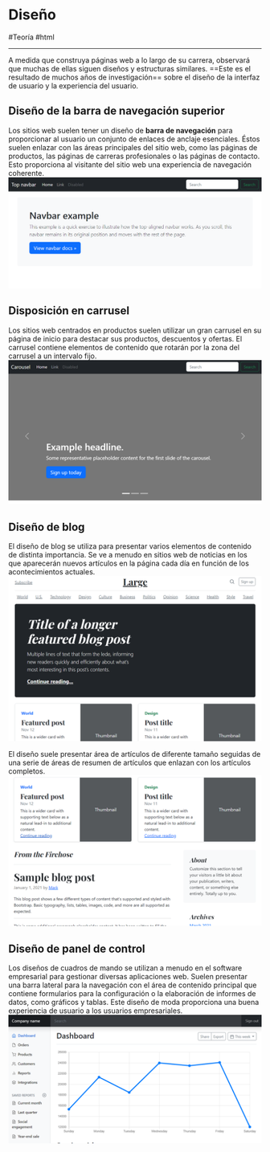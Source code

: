 # Diseño
#Teoría #html

---
A medida que construya páginas web a lo largo de su carrera, observará que muchas de ellas siguen diseños y estructuras similares. ==Este es el resultado de muchos años de investigación== sobre el diseño de la interfaz de usuario y la experiencia del usuario.

##  Diseño de la barra de  navegación superior
Los sitios web suelen tener un diseño de **barra de navegación** para proporcionar al usuario un conjunto de enlaces de anclaje esenciales. Éstos suelen enlazar con las áreas principales del sitio web, como las páginas de productos, las páginas de carreras profesionales o las páginas de contacto. Esto proporciona al visitante del sitio web una experiencia de navegación coherente.
![Barra de navegación](img/disenio.png)
## Disposición en carrusel
Los sitios web centrados en productos suelen utilizar un gran carrusel en su página de inicio para destacar sus productos, descuentos y ofertas. El carrusel contiene elementos de contenido que rotarán por la zona del carrusel a un intervalo fijo.
![Disposición en carrusel](img/carrusel.png)
## Diseño de blog
El diseño de blog se utiliza para presentar varios elementos de contenido de distinta importancia. Se ve a menudo en sitios web de noticias en los que aparecerán nuevos artículos en la página cada día en función de los acontecimientos actuales.
![Diseño de blog](img/blog.png)

El diseño suele presentar área de artículos de diferente tamaño seguidas de una serie de áreas de resumen de artículos que enlazan con los artículos completos.
![Diseño de Blog](img/blog-2.png)

## Diseño de panel de control
Los diseños de cuadros de mando se utilizan a menudo en el software empresarial para gestionar diversas aplicaciones web. Suelen presentar una barra lateral para la navegación con el área de contenido principal que contiene formularios para la configuración o la elaboración de informes de datos, como gráficos y tablas. Este diseño de moda proporciona una buena experiencia de usuario a los usuarios empresariales.
![Diseño de panel de control](img/panel-control.png)